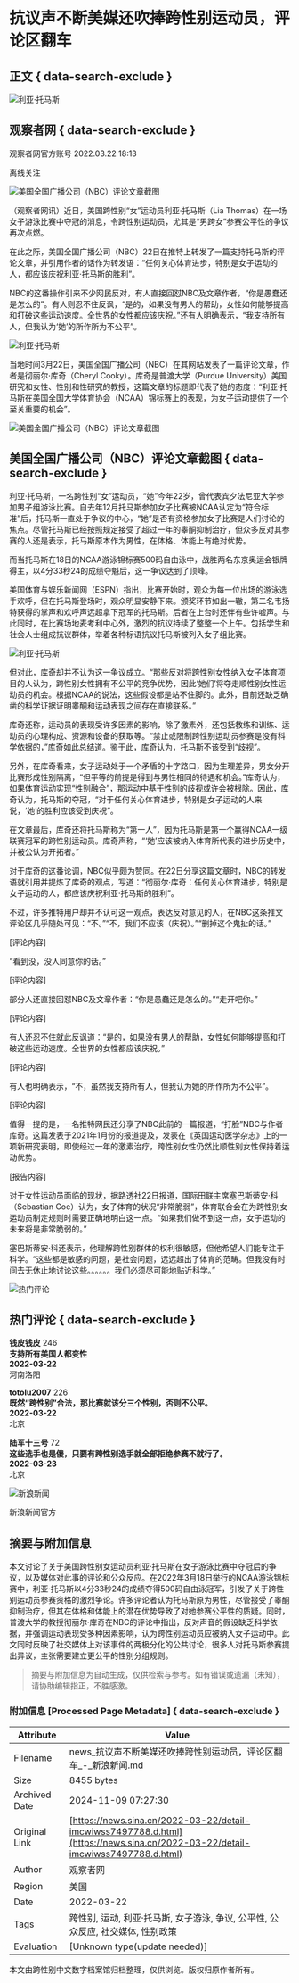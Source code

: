 # 抗议声不断美媒还吹捧跨性别运动员，评论区翻车

## 正文 { data-search-exclude }


![利亚·托马斯](https://n.sinaimg.cn/sinakd10200/360/w180h180/20221208/efc8-204e9ae748fd985652297c80f26736d5.jpg)

## 观察者网 { data-search-exclude }
观察者网官方账号 2022.03.22 18:13

离线关注

![美国全国广播公司（NBC）评论文章截图](https://k.sinaimg.cn/n/spider20220322/262/w888h974/20220322/b1bb-5a8b0a7374db1e87d6bfb1a8adf8b268.png/w300h300z1l10t10q100ff2.jpg)

（观察者网讯）近日，美国跨性别“女”运动员利亚·托马斯（Lia Thomas）在一场女子游泳比赛中夺冠的消息，令跨性别运动员，尤其是“男跨女”参赛公平性的争议再次点燃。

在此之际，美国全国广播公司（NBC）22日在推特上转发了一篇支持托马斯的评论文章，并引用作者的话作为转发语：“任何关心体育进步，特别是女子运动的人，都应该庆祝利亚·托马斯的胜利”。

NBC的这番操作引来不少网民反对，有人直接回怼NBC及文章作者，“你是愚蠢还是怎么的”。有人则忍不住反讽，“是的，如果没有男人的帮助，女性如何能够提高和打破这些运动速度。全世界的女性都应该庆祝。”还有人明确表示，“我支持所有人，但我认为‘她’的所作所为不公平”。

![利亚·托马斯](https://k.sinaimg.cn/n/spider20220322/262/w888h974/20220322/b1bb-5a8b0a7374db1e87d6bfb1a8adf8b268.png/w700d1q75cms.jpg?by=cms_fixed_width)

当地时间3月22日，美国全国广播公司（NBC）在其网站发表了一篇评论文章，作者是彻丽尔·库奇（Cheryl Cooky）。库奇是普渡大学（Purdue University）美国研究和女性、性别和性研究的教授，这篇文章的标题即代表了她的态度：“利亚·托马斯在美国全国大学体育协会（NCAA）锦标赛上的表现，为女子运动提供了一个至关重要的机会”。

![美国全国广播公司（NBC）评论文章截图](https://k.sinaimg.cn/n/spider20220322/426/w2209h617/20220322/66cd-42d48f098da7accb356e4363a3556936.png/w700d1q75cms.jpg?by=cms_fixed_width)

## 美国全国广播公司（NBC）评论文章截图 { data-search-exclude }

利亚·托马斯，一名跨性别“女”运动员，“她”今年22岁，曾代表宾夕法尼亚大学参加男子组游泳比赛。自去年12月托马斯参加女子比赛被NCAA认定为“符合标准”后，托马斯一直处于争议的中心，“她”是否有资格参加女子比赛是人们讨论的焦点。尽管托马斯已经按照规定接受了超过一年的睾酮抑制治疗，但众多反对其参赛的人还是表示，托马斯原本作为男性，在体格、体能上有绝对优势。

而当托马斯在18日的NCAA游泳锦标赛500码自由泳中，战胜两名东京奥运会银牌得主，以4分33秒24的成绩夺魁后，这一争议达到了顶峰。

美国体育与娱乐新闻网（ESPN）指出，比赛开始时，观众为每一位出场的游泳选手欢呼，但在托马斯登场时，观众明显安静下来。颁奖环节如出一辙，第二名韦扬特获得的掌声和欢呼声远超拿下冠军的托马斯。后者在上台时还伴有些许嘘声。与此同时，在比赛场地麦考利中心外，激烈的抗议持续了整整一个上午。包括学生和社会人士组成抗议群体，举着各种标语抗议托马斯被列入女子组比赛。

![利亚·托马斯](https://k.sinaimg.cn/n/spider20220322/77/w1000h677/20220322/5d25-6af49f9943ee8e53626245d6f5a9b0c9.png/w700d1q75cms.jpg?by=cms_fixed_width)

但对此，库奇却并不认为这一争议成立。“那些反对将跨性别女性纳入女子体育项目的人认为，跨性别女性拥有不公平的竞争优势，因此‘她们’将夺走顺性别女性运动员的机会。根据NCAA的说法，这些假设都是站不住脚的。此外，目前还缺乏确凿的科学证据证明睾酮和运动表现之间存在直接联系。”

库奇还称，运动员的表现受许多因素的影响，除了激素外，还包括教练和训练、运动员的心理构成、资源和设备的获取等。“禁止或限制跨性别运动员参赛是没有科学依据的，”库奇如此总结道。鉴于此，库奇认为，托马斯不该受到“歧视”。

另外，在库奇看来，女子运动处于一个矛盾的十字路口，因为生理差异，男女分开比赛形成性别隔离，“但平等的前提是得到与男性相同的待遇和机会。”库奇认为，如果体育运动实现“性别融合”，那运动中基于性别的歧视或许会被根除。因此，库奇认为，托马斯的夺冠，“对于任何关心体育进步，特别是女子运动的人来说，‘她’的胜利应该受到庆祝”。

在文章最后，库奇还将托马斯称为“第一人”，因为托马斯是第一个赢得NCAA一级联赛冠军的跨性别运动员。库奇声称，“‘她’应该被纳入体育所代表的进步历史中，并被公认为开拓者。”

对于库奇的这番论调，NBC似乎颇为赞同。在22日分享这篇文章时，NBC的转发语就引用并提炼了库奇的观点，写道：“彻丽尔·库奇：任何关心体育进步，特别是女子运动的人，都应该庆祝利亚·托马斯的胜利”。

不过，许多推特用户却并不认可这一观点，表达反对意见的人，在NBC这条推文评论区几乎随处可见：“不。”“不，我们不应该（庆祝）。”“删掉这个鬼扯的话。”

[评论内容]

“看到没，没人同意你的话。”

[评论内容]

部分人还直接回怼NBC及文章作者：“你是愚蠢还是怎么的。”“走开吧你。”

[评论内容]

有人还忍不住就此反讽道：“是的，如果没有男人的帮助，女性如何能够提高和打破这些运动速度。全世界的女性都应该庆祝。”

[评论内容]

有人也明确表示，“不，虽然我支持所有人，但我认为她的所作所为不公平”。

[评论内容]

值得一提的是，一名推特网民还分享了NBC此前的一篇报道，“打脸”NBC与作者库奇。这篇发表于2021年1月份的报道提及，发表在《英国运动医学杂志》上的一项新研究表明，即使经过一年的激素治疗，跨性别女性仍然比顺性别女性保持着运动优势。

[报告内容]

对于女性运动员面临的现状，据路透社22日报道，国际田联主席塞巴斯蒂安·科（Sebastian Coe）认为，女子体育的状况“非常脆弱”，体育联合会在为跨性别女运动员制定规则时需要正确地明白这一点。“如果我们做不到这一点，女子运动的未来将是非常脆弱的。”

塞巴斯蒂安·科还表示，他理解跨性别群体的权利很敏感，但他希望人们能专注于科学。“这些都是敏感的问题，是社会问题，远远超出了体育的范畴。但我没有时间去无休止地讨论这些。。。。。。我们必须尽可能地贴近科学。”

![热门评论](https://n.sinaimg.cn/default/2fb77759/20151125/320X320.png)

## 热门评论 { data-search-exclude }
**钱皮钱皮** 246  
**支持所有美国人都变性**  
**2022-03-22**  
河南洛阳

**totolu2007** 226  
**既然“跨性别”合法，那比赛就该分三个性别，否则不公平。**  
**2022-03-22**  
北京

**陆军十三号** 72  
**这些选手也是傻，只要有跨性别选手就全部拒绝参赛不就行了。**  
**2022-03-23**  
北京

![新浪新闻](https://n.sinaimg.cn/default/80905340/20200331/sinalogo.png)

新浪新闻官方
<!-- tcd_original_link https://news.sina.cn/2022-03-22/detail-imcwiwss7497788.d.html -->
## 摘要与附加信息

<!-- tcd_abstract -->
本文讨论了关于美国跨性别女运动员利亚·托马斯在女子游泳比赛中夺冠后的争议，以及媒体对此事的评论和公众反应。在2022年3月18日举行的NCAA游泳锦标赛中，利亚·托马斯以4分33秒24的成绩夺得500码自由泳冠军，引发了关于跨性别运动员参赛资格的激烈争论。许多评论者认为托马斯原为男性，尽管接受了睾酮抑制治疗，但其在体格和体能上的潜在优势导致了对她参赛公平性的质疑。同时，普渡大学的教授彻丽尔·库奇在NBC的评论中指出，反对声音的假设缺乏科学依据，并强调运动表现受多种因素影响，认为跨性别运动员应被纳入女子运动中。此文同时反映了社交媒体上对该事件的两极分化的公共讨论，很多人对托马斯参赛提出异议，主张需要建立更公平的性别分组规则。
<!-- tcd_abstract_end -->

> 摘要与附加信息为自动生成，仅供检索与参考。如有错误或遗漏（未知），请协助编辑指正，不胜感激。

### 附加信息 [Processed Page Metadata] { data-search-exclude }

| Attribute       | Value                                  |
|-----------------|----------------------------------------|
| Filename        | news_抗议声不断美媒还吹捧跨性别运动员，评论区翻车_-_新浪新闻.md                             |
| Size            | 8455 bytes                           |
| Archived Date   | 2024-11-09 07:27:30                             |
| Original Link   | [https://news.sina.cn/2022-03-22/detail-imcwiwss7497788.d.html](https://news.sina.cn/2022-03-22/detail-imcwiwss7497788.d.html)                       |
| Author          | 观察者网                               |
| Region          | 美国                               |
| Date            | 2022-03-22                                 |
| Tags            | 跨性别, 运动, 利亚·托马斯, 女子游泳, 争议, 公平性, 公众反应, 社交媒体, 性别政策                                 |
| Evaluation            | [Unknown type(update needed)]                                 |
<!-- tcd_table_end -->

本文由跨性别中文数字档案馆归档整理，仅供浏览。版权归原作者所有。
